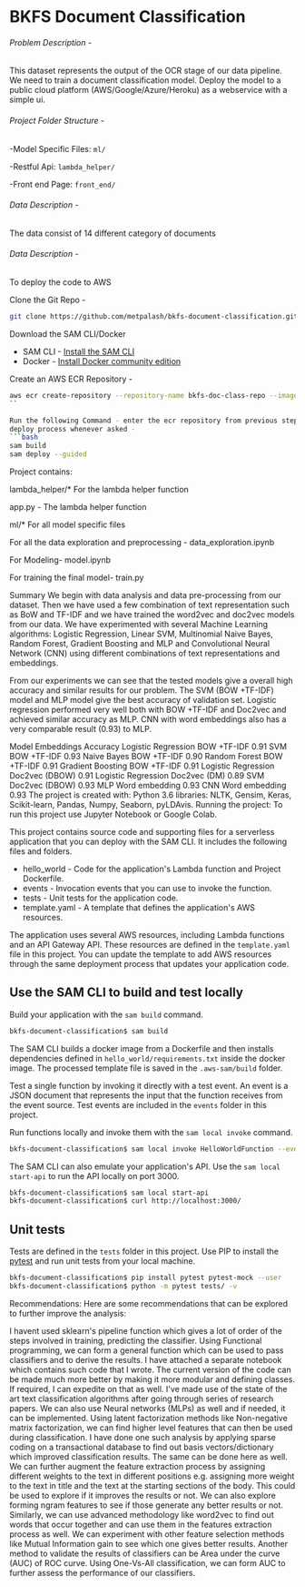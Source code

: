 # BKFS Document Classification

###### Problem Description - 
This dataset represents the output of the OCR stage of our data pipeline. 
We need to train a document classification model. Deploy the model to a public cloud platform (AWS/Google/Azure/Heroku) as a webservice with a simple ui.

###### Project Folder Structure -
-Model Specific Files: ```ml/```

-Restful Api: ```lambda_helper/```

-Front end Page: ```front_end/```


###### Data Description -
The data consist of 14 different category of documents


###### Data Description -
To deploy the code to AWS

Clone the Git Repo -
```bash
git clone https://github.com/metpalash/bkfs-document-classification.git
```

Download the SAM CLI/Docker

* SAM CLI - [Install the SAM CLI](https://docs.aws.amazon.com/serverless-application-model/latest/developerguide/serverless-sam-cli-install.html)
* Docker - [Install Docker community edition](https://hub.docker.com/search/?type=edition&offering=community)

Create an AWS ECR Repository - 
```bash
aws ecr create-repository --repository-name bkfs-doc-class-repo --image-tag-mutability IMMUTABLE --image-scanning-configuration scanOnPush=true
``

Run the following Command - enter the ecr repository from previous step during
deploy process whenever asked -
```bash
sam build
sam deploy --guided
```



Project contains:

lambda_helper/*
For the lambda helper function

app.py - The lambda helper function

ml/*
For all model specific files

For all the data exploration and preprocessing - 
data_exploration.ipynb

For Modeling-
model.ipynb

For training the final model-
train.py

Summary
We begin with data analysis and data pre-processing from our dataset. Then we have used a few combination of text representation such as BoW and TF-IDF and we have trained the word2vec and doc2vec models from our data. We have experimented with several Machine Learning algorithms: Logistic Regression, Linear SVM, Multinomial Naive Bayes, Random Forest, Gradient Boosting and MLP and Convolutional Neural Network (CNN) using different combinations of text representations and embeddings.

From our experiments we can see that the tested models give a overall high accuracy and similar results for our problem. The SVM (BOW +TF-IDF) model and MLP model give the best accuracy of validation set. Logistic regression performed very well both with BOW +TF-IDF and Doc2vec and achieved similar accuracy as MLP. CNN with word embeddings also has a very comparable result (0.93) to MLP.

Model	Embeddings	Accuracy
Logistic Regression	BOW +TF-IDF	0.91
SVM	BOW +TF-IDF	0.93
Naive Bayes	BOW +TF-IDF	0.90
Random Forest	BOW +TF-IDF	0.91
Gradient Boosting	BOW +TF-IDF	0.91
Logistic Regression	Doc2vec (DBOW)	0.91
Logistic Regression	Doc2vec (DM)	0.89
SVM	Doc2vec (DBOW)	0.93
MLP	Word embedding	0.93
CNN	Word embedding	0.93
The project is created with:
Python 3.6
libraries: NLTK, Gensim, Keras, Scikit-learn, Pandas, Numpy, Seaborn, pyLDAvis.
Running the project:
To run this project use Jupyter Notebook or Google Colab.

This project contains source code and supporting files for a serverless application that you can deploy with the SAM CLI. It includes the following files and folders.

- hello_world - Code for the application's Lambda function and Project Dockerfile.
- events - Invocation events that you can use to invoke the function.
- tests - Unit tests for the application code. 
- template.yaml - A template that defines the application's AWS resources.

The application uses several AWS resources, including Lambda functions and an API Gateway API. These resources are defined in the `template.yaml` file in this project. You can update the template to add AWS resources through the same deployment process that updates your application code.


## Use the SAM CLI to build and test locally

Build your application with the `sam build` command.

```bash
bkfs-document-classification$ sam build
```

The SAM CLI builds a docker image from a Dockerfile and then installs dependencies defined in `hello_world/requirements.txt` inside the docker image. The processed template file is saved in the `.aws-sam/build` folder.

Test a single function by invoking it directly with a test event. An event is a JSON document that represents the input that the function receives from the event source. Test events are included in the `events` folder in this project.

Run functions locally and invoke them with the `sam local invoke` command.

```bash
bkfs-document-classification$ sam local invoke HelloWorldFunction --event events/event.json
```

The SAM CLI can also emulate your application's API. Use the `sam local start-api` to run the API locally on port 3000.

```bash
bkfs-document-classification$ sam local start-api
bkfs-document-classification$ curl http://localhost:3000/
```


## Unit tests

Tests are defined in the `tests` folder in this project. Use PIP to install the [pytest](https://docs.pytest.org/en/latest/) and run unit tests from your local machine.

```bash
bkfs-document-classification$ pip install pytest pytest-mock --user
bkfs-document-classification$ python -m pytest tests/ -v
```

Recommendations:
Here are some recommendations that can be explored to further improve the analysis:

I havent used sklearn's pipeline function which gives a lot of order of the steps involved in training, predicting the classifier.
Using Functional programming, we can form a general function which can be used to pass classifiers and to derive the results. I have attached a separate notebook which contains such code that I wrote.
The current version of the code can be made much more better by making it more modular and defining classes. If required, I can expedite on that as well.
I've made use of the state of the art text classification algorithms after going through series of research papers. We can also use Neural networks (MLPs) as well and if needed, it can be implemented.
Using latent factorization methods like Non-negative matrix factorization, we can find higher level features that can then be used during classification. I have done one such analysis by applying sparse coding on a transactional database to find out basis vectors/dictionary which improved classification results. The same can be done here as well.
We can further augment the feature extraction process by assigning different weights to the text in different positions e.g. assigning more weight to the text in title and the text at the starting sections of the body. This could be used to explore if it improves the results or not.
We can also explore forming ngram features to see if those generate any better results or not.
Similarly, we can use advanced methodology like word2vec to find out words that occur together and can use them in the features extraction process as well.
We can experiment with other feature selection methods like Mutual Information gain to see which one gives better results.
Another method to validate the results of classifiers can be Area under the curve (AUC) of ROC curve. Using One-Vs-All classification, we can form AUC to further assess the performance of our classifiers.